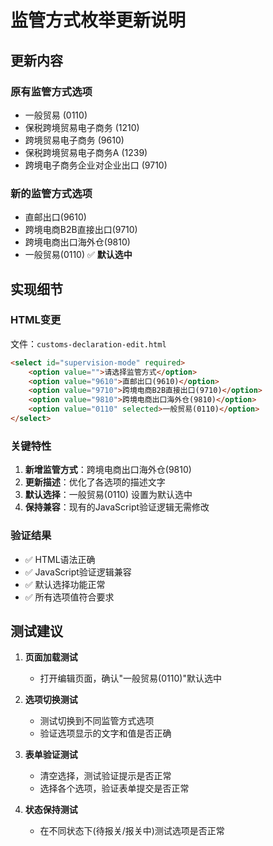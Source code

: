 # 监管方式枚举更新说明

## 更新内容

### 原有监管方式选项
- 一般贸易 (0110)
- 保税跨境贸易电子商务 (1210)
- 跨境贸易电子商务 (9610)
- 保税跨境贸易电子商务A (1239)
- 跨境电子商务企业对企业出口 (9710)

### 新的监管方式选项
- 直邮出口(9610)
- 跨境电商B2B直接出口(9710)
- 跨境电商出口海外仓(9810)
- 一般贸易(0110) ✅ **默认选中**

## 实现细节

### HTML变更
文件：`customs-declaration-edit.html`

```html
<select id="supervision-mode" required>
    <option value="">请选择监管方式</option>
    <option value="9610">直邮出口(9610)</option>
    <option value="9710">跨境电商B2B直接出口(9710)</option>
    <option value="9810">跨境电商出口海外仓(9810)</option>
    <option value="0110" selected>一般贸易(0110)</option>
</select>
```

### 关键特性
1. **新增监管方式**：跨境电商出口海外仓(9810)
2. **更新描述**：优化了各选项的描述文字
3. **默认选择**：一般贸易(0110) 设置为默认选中
4. **保持兼容**：现有的JavaScript验证逻辑无需修改

### 验证结果
- ✅ HTML语法正确
- ✅ JavaScript验证逻辑兼容
- ✅ 默认选择功能正常
- ✅ 所有选项值符合要求

## 测试建议

1. **页面加载测试**
   - 打开编辑页面，确认"一般贸易(0110)"默认选中
   
2. **选项切换测试**
   - 测试切换到不同监管方式选项
   - 验证选项显示的文字和值是否正确

3. **表单验证测试**
   - 清空选择，测试验证提示是否正常
   - 选择各个选项，验证表单提交是否正常

4. **状态保持测试**
   - 在不同状态下(待报关/报关中)测试选项是否正常